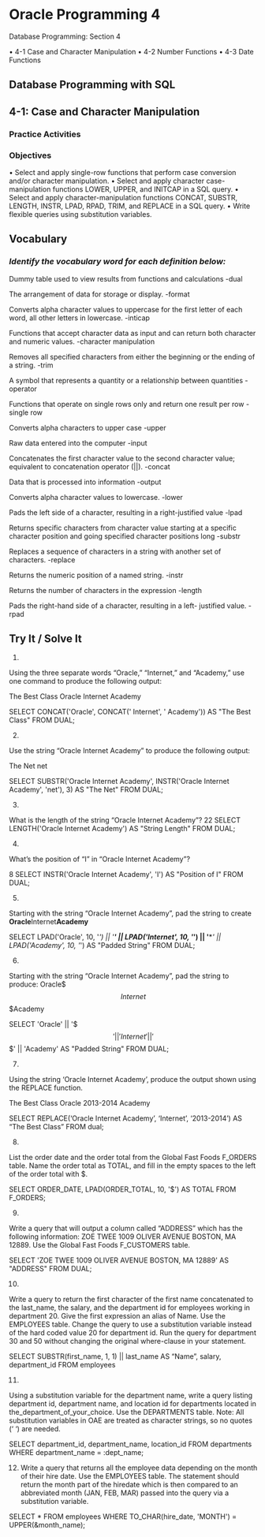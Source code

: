 # Oracle Programming 4

Database Programming: Section 4

• 4-1 Case and Character Manipulation
• 4-2 Number Functions
• 4-3 Date Functions


## Database Programming with SQL
## 4-1: Case and Character Manipulation

### Practice Activities

### Objectives
• Select and apply single-row functions that perform case conversion and/or character
manipulation.
• Select and apply character case-manipulation functions LOWER, UPPER, and INITCAP in a SQL query.
• Select and apply character-manipulation functions CONCAT, SUBSTR, LENGTH, INSTR,
LPAD, RPAD, TRIM, and REPLACE in a SQL query.
• Write flexible queries using substitution variables.

## Vocabulary
### *Identify the vocabulary word for each definition below:*

Dummy table used to view results from functions and calculations
-dual

The arrangement of data for storage or display.
-format

Converts alpha character values to uppercase for the first letter of each word, all other letters in lowercase.
-inticap

Functions that accept character data as input and can return both character and numeric values.
-character manipulation

Removes all specified characters from either the beginning or the ending of a string.
-trim

A symbol that represents a quantity or a relationship between quantities
-operator

Functions that operate on single rows only and return one result per row
-single row

Converts alpha characters to upper case
-upper

Raw data entered into the computer
-input

Concatenates the first character value to the second character value; equivalent to concatenation operator (||).
-concat

Data that is processed into information
-output

Converts alpha character values to lowercase.
-lower

Pads the left side of a character, resulting in a right-justified value
-lpad

Returns specific characters from character value starting at a specific character position and going specified character positions long
-substr

Replaces a sequence of characters in a string with another set of characters.
-replace

Returns the numeric position of a named string.
-instr

Returns the number of characters in the expression
-length

Pads the right-hand side of a character, resulting in a left- justified value.
-rpad

 
 ## Try It / Solve It
 
 1. 
 
 Using the three separate words “Oracle,” “Internet,” and
 “Academy,” use one command to produce the following output:
 
 The Best Class
 Oracle Internet Academy
 
 
 SELECT CONCAT('Oracle', CONCAT(' Internet', ' Academy')) AS "The Best Class"
 FROM DUAL;
 
 2. 
 
 Use the string “Oracle Internet Academy” to produce the following output:
 
 The Net
 net
 
 
 SELECT SUBSTR('Oracle Internet Academy', INSTR('Oracle Internet Academy', 'net'), 3) AS "The Net"
 FROM DUAL;
 
 3. 
 
 What is the length of the string “Oracle Internet Academy”?
 22
 SELECT LENGTH('Oracle Internet Academy') AS "String Length"
 FROM DUAL;
 
 4. 
 
 What’s the position of “I” in “Oracle Internet Academy”?
 
 8
 SELECT INSTR('Oracle Internet Academy', 'I') AS "Position of I"
 FROM DUAL;
 
 5. 
 
 Starting with the string “Oracle Internet Academy”, pad the string to
 create ****Oracle****Internet****Academy****
 
 SELECT LPAD('Oracle', 10, '*') || '****' || LPAD('Internet', 10, '*') || '****' || LPAD('Academy', 10, '*') AS "Padded String" FROM DUAL;
 
 6. 
 
 Starting with the string “Oracle Internet Academy”, pad the string to produce:
 Oracle$$$Internet$$$Academy
 
 SELECT 'Oracle' || '$$$' || 'Internet' || '$$$' || 'Academy' AS "Padded String" FROM DUAL;
 
 7. 
 
 Using the string ‘Oracle Internet Academy’, produce the output shown using the REPLACE
 function.
 
 The Best Class
 Oracle 2013-2014 Academy
 
 SELECT REPLACE(‘Oracle Internet Academy’, ‘Internet’, ‘2013-2014’) AS “The Best Class” FROM dual;
 
 8. 
 
 List the order date and the order total from the Global Fast Foods F_ORDERS table. Name the order total as TOTAL, and fill in the empty spaces to the left of the order total with $.
 
 SELECT ORDER_DATE, LPAD(ORDER_TOTAL, 10, '$') AS TOTAL FROM F_ORDERS;
 
 9. 
 
 Write a query that will output a column called “ADDRESS” which has the following information:
 ZOE TWEE 1009 OLIVER AVENUE BOSTON, MA 12889. Use the Global Fast Foods
 F_CUSTOMERS table.
 
 SELECT 'ZOE TWEE 1009 OLIVER AVENUE BOSTON, MA 12889' AS "ADDRESS"
 FROM DUAL;
 
 10. 
 
 Write a query to return the first character of the first name concatenated to the last_name, the salary, and the department id for employees working in department 20. Give the first expression an alias of Name. Use the EMPLOYEES table. Change the query to use a substitution variable instead of the hard coded value 20 for department id. Run the query for department 30 and 50 without changing the original where-clause in your statement.
 
 SELECT SUBSTR(first_name, 1, 1) || last_name AS “Name”, salary, department_id FROM employees
 
 11. 
 
 Using a substitution variable for the department name, write a query listing department id, department name, and location id for departments located in the_department_of_your_choice. Use the DEPARTMENTS table. Note: All substitution variables in OAE are treated as character strings, so no quotes (‘ ‘) are needed.
 
 SELECT department_id, department_name, location_id 
 FROM departments
 WHERE department_name = :dept_name;
 
 12. Write a query that returns all the employee data depending on the month of their hire date. Use the EMPLOYEES table. The statement should return the month part of the hiredate which is then compared to an abbreviated month (JAN, FEB, MAR) passed into the query via a substitution variable.
 
 SELECT *
 FROM employees
 WHERE TO_CHAR(hire_date, 'MONTH') = UPPER(&month_name);
 